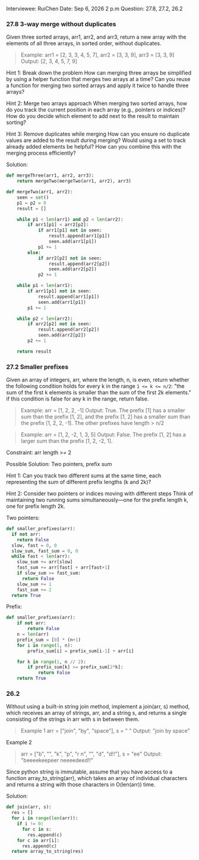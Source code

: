 Interviewee: RuiChen
Date: Sep 6, 2026 2 p.m
Question: 27.8, 27.2, 26.2

### 27.8 3-way merge without duplicates
Given three sorted arrays, arr1, arr2, and arr3, return a new array with the elements of all three arrays, in sorted order, without duplicates.

> Example: arr1 = [2, 3, 3, 4, 5, 7], arr2 = [3, 3, 9], arr3 = [3, 3, 9]
> Output: [2, 3, 4, 5, 7, 9]


Hint 1: Break down the problem
How can merging three arrays be simplified by using a helper function that merges two arrays at a time?
Can you reuse a function for merging two sorted arrays and apply it twice to handle three arrays?

Hint 2: Merge two arrays approach
When merging two sorted arrays, how do you track the current position in each array (e.g., pointers or indices)?
How do you decide which element to add next to the result to maintain sorting?

Hint 3: Remove duplicates while merging
How can you ensure no duplicate values are added to the result during merging?
Would using a set to track already added elements be helpful?
How can you combine this with the merging process efficiently?

Solution:
```python
def mergeThree(arr1, arr2, arr3):
    return mergeTwo(mergeTwo(arr1, arr2), arr3)

def mergeTwo(arr1, arr2):
    seen = set()
    p1 = p2 = 0
    result = []

    while p1 < len(arr1) and p2 < len(arr2):
        if arr1[p1] < arr2[p2]:
            if arr1[p1] not in seen:
                result.append(arr1[p1])
                seen.add(arr1[p1])
            p1 += 1
        else:
            if arr2[p2] not in seen:
                result.append(arr2[p2])
                seen.add(arr2[p2])
            p2 += 1

    while p1 < len(arr1):
        if arr1[p1] not in seen:
            result.append(arr1[p1])
            seen.add(arr1[p1])
        p1 += 1

    while p2 < len(arr2):
        if arr2[p2] not in seen:
            result.append(arr2[p2])
            seen.add(arr2[p2])
        p2 += 1

    return result
```
### 27.2 Smaller prefixes
Given an array of integers, arr, where the length, n, is even, return whether the following condition holds for every k in the range 
`1 <= k <= n/2`: "the sum of the first k elements is smaller than the sum of the first 2k elements." if this condition is false for any k in the range, return false.

> Example: arr = [1, 2, 2, -1]
> Output: True. The prefix [1] has a smaller sum than the prefix [1, 2], and the prefix [1, 2] has a smaller sum than the prefix [1, 2, 2, -1]. The other prefixes have length > n/2

> Example: arr = [1, 2, -2, 1, 3, 5]
> Output: False. The prefix [1, 2] has a larger sum than the prefix [1, 2, -2, 1].

Constraint:
arr length >= 2

Possible Solution: Two pointers, prefix sum

Hint 1:
Can you track two different sums at the same time, each representing the sum of different prefix lengths (k and 2k)?

Hint 2: 
Consider two pointers or indices moving with different steps
Think of maintaining two running sums simultaneously—one for the prefix length k, one for prefix length 2k.

Two pointers:
```python
def smaller_prefixes(arr):
  if not arr:
    return False
  slow, fast = 0, 0
  slow_sum, fast_sum = 0, 0
  while fast < len(arr):
    slow_sum += arr[slow]
    fast_sum += arr[fast] + arr[fast+1]
    if slow_sum >= fast_sum:
      return False
    slow_sum += 1
    fast_sum += 2
  return True
```

Prefix:
```python
def smaller_prefixes(arr):
    if not arr:
        return False
    n = len(arr)
    prefix_sum = [0] * (n+1)
    for i in range(1, n):
        prefix_sum[i] = prefix_sum[i-1] + arr[i]

    for k in range(1, n // 2):
        if prefix_sum[k] >= prefix_sum[2*k]:
            return False
    return True
```

### 26.2
Without using a built-in string join method, implement a join(arr, s) method, which receives an array of strings, arr, and a string s, and returns a single consisting of the strings in arr with s in between them.
> Example 1
> arr = ["join", "by", "space"], s = " "
> Output: "join by space"

Example 2
> arr = ["b", "", "k", "p", "r n", "", "d", "d!!"], s = "ee"
> Output: "beeeekeepeer neeeedeed!!"

Since python string is immutable, assume that you have access to a function array_to_string(arr), which takes an array of individual characters and returns a string with those characters in O(len(arr)) time.

Solution:
```python
def join(arr, s):
  res = []
  for i in range(len(arr)):
    if i != 0:
	  for c in s:
        res.append(c)
    for c in arr[i]:
      res.append(c)
  return array_to_string(res)
```